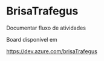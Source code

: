 # BrisaTrafegus
Documentar fluxo de atividades

Board disponível em

https://dev.azure.com/brisaTrafegus